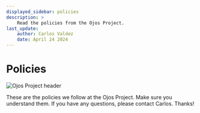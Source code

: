 ```yaml
---
displayed_sidebar: policies
description: >
    Read the policies from the Ojos Project.
last_update:
    author: Carlos Valdez
    date: April 24 2024
---
```

# Policies

![Ojos Project header](@site/static/images/header.png)

These are the policies we follow at the Ojos Project. Make sure you understand
them. If you have any questions, please contact Carlos. Thanks!
